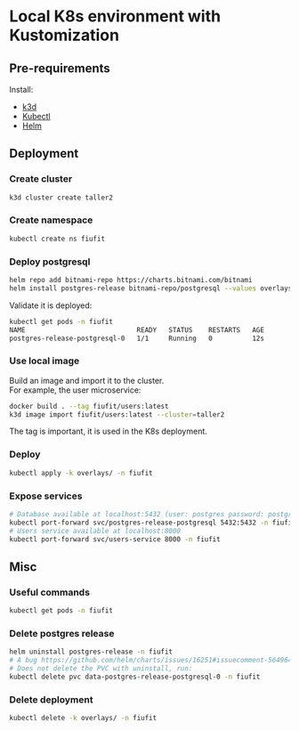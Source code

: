 # Local K8s environment with Kustomization

## Pre-requirements

Install:

- [k3d](https://k3d.io/v5.4.9/#installation)
- [Kubectl](https://kubernetes.io/docs/tasks/tools/install-kubectl-linux/)
- [Helm](https://helm.sh/docs/intro/install/)

## Deployment

### Create cluster

```bash
k3d cluster create taller2
```

### Create namespace

```bash
kubectl create ns fiufit
```

### Deploy postgresql

```bash
helm repo add bitnami-repo https://charts.bitnami.com/bitnami
helm install postgres-release bitnami-repo/postgresql --values overlays/postgres/values.yaml -n fiufit
```

Validate it is deployed:

```bash
kubectl get pods -n fiufit
NAME                            READY   STATUS    RESTARTS   AGE
postgres-release-postgresql-0   1/1     Running   0          12s
```

### Use local image

Build an image and import it to the cluster.  
For example, the user microservice:

```bash
docker build . --tag fiufit/users:latest
k3d image import fiufit/users:latest --cluster=taller2
```

The tag is important, it is used in the K8s deployment.

### Deploy

```bash
kubectl apply -k overlays/ -n fiufit
```

### Expose services

```bash
# Database available at localhost:5432 (user: postgres password: postgres)
kubectl port-forward svc/postgres-release-postgresql 5432:5432 -n fiufit
# Users service available at localhost:8000
kubectl port-forward svc/users-service 8000 -n fiufit
```

## Misc

### Useful commands

```bash
kubectl get pods -n fiufit
```

### Delete postgres release

```bash
helm uninstall postgres-release -n fiufit
# A bug https://github.com/helm/charts/issues/16251#issuecomment-564964236
# Does not delete the PVC with uninstall, run:
kubectl delete pvc data-postgres-release-postgresql-0 -n fiufit
```

### Delete deployment

```bash
kubectl delete -k overlays/ -n fiufit
```

